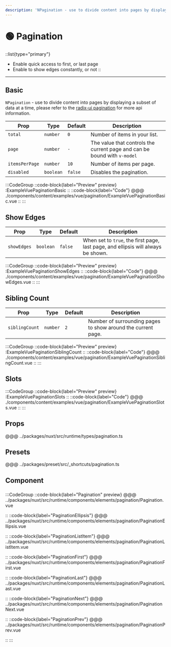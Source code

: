 ```yaml
---
description: 'NPagination - use to divide content into pages by displaying a subset of data at a time.'
---
```


# 🟢 Pagination

::list{type="primary"}
- Enable quick access to first, or last page
- Enable to show edges constantly, or not
::

---

## Basic

`NPagination` - use to divide content into pages by displaying a subset of data at a time, please refer to the [radix-ui pagination](https://www.radix-vue.com/components/pagination.html#api-reference) for more api information.

| Prop           | Type      | Default | Description                                                                       |
| -------------- | --------- | ------- | --------------------------------------------------------------------------------- |
| `total`        | `number`  | `0`     | Number of items in your list.                                                     |
| `page`         | `number`  | `-`     | The value that controls the current page and can be bound with `v-model`          |
| `itemsPerPage` | `number`  | `10`    | Number of items per page.                                                         |
| `disabled`     | `boolean` | `false` | Disables the pagination.                                                          |


:::CodeGroup
::code-block{label="Preview" preview}
  :ExampleVuePaginationBasic
::
::code-block{label="Code"}
@@@ ./components/content/examples/vue/pagination/ExampleVuePaginationBasic.vue
::
:::

## Show Edges

| Prop        | Type      | Default | Description                                                                       |
| ----------- | --------- | ------- | --------------------------------------------------------------------------------- |
| `showEdges` | `boolean` | `false` | When set to `true`, the first page, last page, and ellipsis will always be shown. |

:::CodeGroup
::code-block{label="Preview" preview}
  :ExampleVuePaginationShowEdges
::
::code-block{label="Code"}
@@@ ./components/content/examples/vue/pagination/ExampleVuePaginationShowEdges.vue
::
:::

## Sibling Count

| Prop           | Type     | Default | Description                                                  |
| -------------- | -------- | ------- | ------------------------------------------------------------ |
| `siblingCount` | `number` | `2`     | Number of surrounding pages to show around the current page. |

:::CodeGroup
::code-block{label="Preview" preview}
  :ExampleVuePaginationSiblingCount
::
::code-block{label="Code"}
@@@ ./components/content/examples/vue/pagination/ExampleVuePaginationSiblingCount.vue
::
:::

## Slots

:::CodeGroup
::code-block{label="Preview" preview}
  :ExampleVuePaginationSlots
::
::code-block{label="Code"}
@@@ ./components/content/examples/vue/pagination/ExampleVuePaginationSlots.vue
::
:::

## Props
@@@ ../packages/nuxt/src/runtime/types/pagination.ts

## Presets
@@@ ../packages/preset/src/_shortcuts/pagination.ts

## Component

### 

:::CodeGroup
::code-block{label="Pagination" preview}
@@@ ../packages/nuxt/src/runtime/components/elements/pagination/Pagination.vue

::
::code-block{label="PaginationEllipsis"}
@@@ ../packages/nuxt/src/runtime/components/elements/pagination/PaginationEllipsis.vue

::
::code-block{label="PaginationListItem"}
@@@ ../packages/nuxt/src/runtime/components/elements/pagination/PaginationListItem.vue

::
::code-block{label="PaginationFirst"}
@@@ ../packages/nuxt/src/runtime/components/elements/pagination/PaginationFirst.vue

::
::code-block{label="PaginationLast"}
@@@ ../packages/nuxt/src/runtime/components/elements/pagination/PaginationLast.vue

::
::code-block{label="PaginationNext"}
@@@ ../packages/nuxt/src/runtime/components/elements/pagination/PaginationNext.vue

::
::code-block{label="PaginationPrev"}
@@@ ../packages/nuxt/src/runtime/components/elements/pagination/PaginationPrev.vue

::
:::
